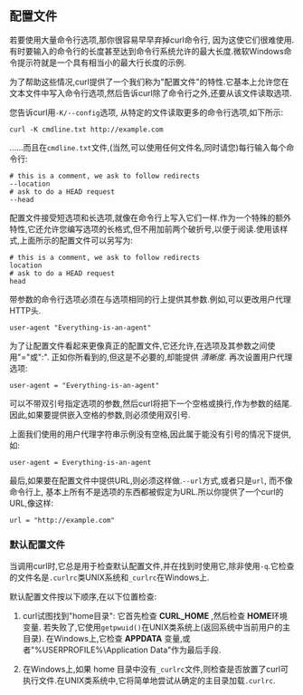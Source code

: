 
## 配置文件

若要使用大量命令行选项,那你很容易早早弃掉curl命令行, 因为这使它们很难使用. 有时要输入的命令行的长度甚至达到命令行系统允许的最大长度.微软Windows命令提示符就是一个具有相当小的最大行长度的示例.

为了帮助这些情况,curl提供了一个我们称为"配置文件"的特性.它基本上允许您在文本文件中写入命令行选项,然后告诉curl除了命令行之外,还要从该文件读取选项.

您告诉curl用`-K/--config`选项, 从特定的文件读取更多的命令行选项,如下所示:

```
curl -K cmdline.txt http://example.com
```

……而且在`cmdline.txt`文件,(当然,可以使用任何文件名,同时请您)每行输入每个命令行:

```
# this is a comment, we ask to follow redirects
--location
# ask to do a HEAD request
--head
```

配置文件接受短选项和长选项,就像在命令行上写入它们一样.作为一个特殊的额外特性,它还允许您编写选项的长格式,但不用加前两个破折号,以便于阅读.使用该样式,上面所示的配置文件可以另写为:

```
# this is a comment, we ask to follow redirects
location
# ask to do a HEAD request
head
```

带参数的命令行选项必须在与选项相同的行上提供其参数.例如,可以更改用户代理HTTP头.

```
user-agent "Everything-is-an-agent"
```

为了让配置文件看起来更像真正的配置文件,它还允许,在选项及其参数之间使用"="或":". 正如你所看到的,但这是不必要的,却能提供 *清晰度*. 再次设置用户代理选项:

```
user-agent = "Everything-is-an-agent"
```

可以不带双引号指定选项的参数,然后curl将把下一个空格或换行,作为参数的结尾.因此,如果要提供嵌入空格的参数,则必须使用双引号.

上面我们使用的用户代理字符串示例没有空格,因此属于能没有引号的情况下提供,如:

```
user-agent = Everything-is-an-agent
```

最后,如果要在配置文件中提供URL,则必须这样做.`--url`方式,或者只是`url`, 而不像命令行上, 基本上所有不是选项的东西都被假定为URL.所以你提供了一个curl的URL,像这样:

```
url = "http://example.com"
```

### 默认配置文件

当调用curl时,它总是用于检查默认配置文件,并在找到时使用它,除非使用`-q`.它检查的文件名是`.curlrc`类UNIX系统和`_curlrc`在Windows上.

默认配置文件按以下顺序,在以下位置检查:

1.  curl试图找到"home目录": 它首先检查 **CURL_HOME** ,然后检查 **HOME**环境变量. 若失败了,它使用`getpwuid()`在UNIX类系统上(返回系统中当前用户的主目录). 在Windows上,它检查 **APPDATA** 变量,或者"%USERPROFILE%\Application Data"作为最后手段.

2.  在Windows上,如果 home 目录中没有`_curlrc`文件,则检查是否放置了curl可执行文件.在UNIX类系统中,它将简单地尝试从确定的主目录加载`.curlrc`.
